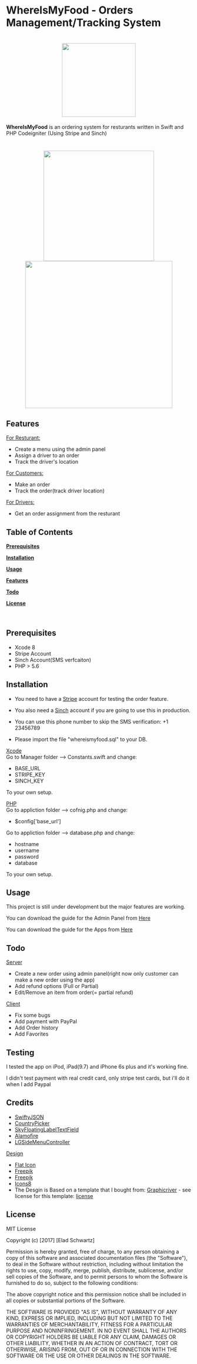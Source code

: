 # WhereIsMyFood - Orders Management/Tracking System

<h1 align="center">
  <img src="http://whereismyfood.biz/img/whereismyfood-logo.png"  width="200">
</h1>

**WhereIsMyFood** is an ordering system for resturants written in Swift and PHP Codeigniter (Using Stripe and Sinch)

<h1 align="center">
  <img src="http://whereismyfood.biz/img/app.png"  width="300" />
  <img src="http://whereismyfood.biz/img/web.png"   width="400" />
</h1>

Features
--------
<u>For Resturant:</u>
* Create a menu using the admin panel
* Assign a driver to an order
* Track the driver's location

<u>For Customers:</u>
* Make an order
* Track the order(track driver location)
 
 <u>For Drivers:</u>
* Get an order assignment from the resturant
 

Table of Contents
-----------------

[**Prerequisites**](#prerequisites)

[**Installation**](#installation)

[**Usage**](#usage)

[**Features**](#detailed-features)

[**Todo**](#todo)

[**License**](#license)

<br />

<a name="prerequisites"></a>

Prerequisites
------------

* Xcode 8
* Stripe Account
* Sinch Account(SMS verfcaiton)
* PHP > 5.6


Installation
------------

* You need to have a [Stripe](https://stripe.com) account for testing the order feature.

* You also need a [Sinch](https://www.sinch.com) account if you are going to use this in production.

* You can use this phone number to skip the SMS verification: +1 23456789 

* Please import the file "whereismyfood.sql" to your DB.

<u>Xcode</u> <br>
Go to Manager folder --> Constants.swift and change:

* BASE_URL
* STRIPE_KEY
* SINCH_KEY

To your own setup.

<u>PHP</u> <br>
Go to appliction folder --> cofnig.php and change:

* $config['base_url']

Go to appliction folder --> database.php and change:

* hostname
* username
* password
* database

To your own setup.


## Usage
This project is still under development but the major features are working.

You can download the guide for the Admin Panel from [Here](https://whereismyfood.biz/docs/amdin_guide.pdf)

You can download the guide for the Apps  from [Here](https://whereismyfood.biz/docs/amdin_guide.pdf)

Todo
----
<u> Server </u>
* Create a new order using admin panel(right now only customer can make a new order using the app)
* Add refund options (Full or Partial)
* Edit/Remove an item from order(= partial refund)

<u> Client </u>
* Fix some bugs
* Add payment with PayPal
* Add Order history
* Add Favorites




Testing
----

I tested the app on iPod, iPad(9.7) and iPhone 6s plus and it's working fine.

I didn't test payment with real credit card, only stripe test cards, but i'll do it when I add Paypal


Credits
----
* [SwiftyJSON](https://github.com/SwiftyJSON/SwiftyJSON)
* [CountryPicker](https://github.com/Keyflow/CountryPicker-iOS-Swift)
* [SkyFloatingLabelTextField](https://github.com/Skyscanner/SkyFloatingLabelTextField)
* [Alamofire](https://github.com/Alamofire/Alamofire)
* [LGSideMenuController](https://github.com/Friend-LGA/LGSideMenuController)

<u>Design</u>

* [Flat Icon](https://www.flaticon.com/)
* [Freepik](http://www.freepik.com/)
* [Freepik](http://www.freepik.com/)
* [Icons8](https://icons8.com/)
* 	The Desgin is Based on a template that I bought  from:  [Graphicriver](https://graphicriver.net/item/mosher-restaurant-mobile-app-ui-kit/17807658?_ga=2.135878321.1295015634.1502460424-1570167637.1483370751) - see license for this template:  [license](https://graphicriver.net/licenses/faq#license-freely-accessible-a)
    

License
-------
MIT License

Copyright (c) [2017] [Elad Schwartz]

Permission is hereby granted, free of charge, to any person obtaining a copy
of this software and associated documentation files (the "Software"), to deal
in the Software without restriction, including without limitation the rights
to use, copy, modify, merge, publish, distribute, sublicense, and/or sell
copies of the Software, and to permit persons to whom the Software is
furnished to do so, subject to the following conditions:

The above copyright notice and this permission notice shall be included in all
copies or substantial portions of the Software.

THE SOFTWARE IS PROVIDED "AS IS", WITHOUT WARRANTY OF ANY KIND, EXPRESS OR
IMPLIED, INCLUDING BUT NOT LIMITED TO THE WARRANTIES OF MERCHANTABILITY,
FITNESS FOR A PARTICULAR PURPOSE AND NONINFRINGEMENT. IN NO EVENT SHALL THE
AUTHORS OR COPYRIGHT HOLDERS BE LIABLE FOR ANY CLAIM, DAMAGES OR OTHER
LIABILITY, WHETHER IN AN ACTION OF CONTRACT, TORT OR OTHERWISE, ARISING FROM,
OUT OF OR IN CONNECTION WITH THE SOFTWARE OR THE USE OR OTHER DEALINGS IN THE
SOFTWARE.
